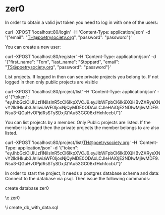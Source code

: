 # zer0

In order to obtain a valid jwt token you need to log in with one of the users:

curl -XPOST 'localhost:80/login' -H 'Content-Type: application/json' -d '{"email": "TH@poetrysociety.org", "password": "password"}'

You can create a new user:

curl -XPOST 'localhost:80/register' -H 'Content-Type: application/json' -d '{"first_name": "Tom", "last_name": "Stoppard", "email": "TS@poetrysociety.org", "password": "password"}'

List projects.  If logged in then can see private projects you belong to.  If not logged in then only public projects are visible

curl -XPOST 'localhost:80/project/list' -H 'Content-Type: application/json' -d '{"token": "eyJhbGciOiJIUzI1NiIsInR5cCI6IkpXVCJ9.eyJlbWFpbCI6Ik9XQHBvZXRyeXNvY2lldHkub3JnIiwiaWF0IjoxNjQyMDE0ODAxLCJleHAiOjE2NDIwMjIwMDF9.Nsu3-QGuHvOPjdRsSTySDxjQ1Au53GC08xfHxhfccbU"}'

You can list projects by a member.  Only Public projects are listed.  If the member is logged then the private projects the member belongs to are also listed.

curl -XPOST 'localhost:80/project/list/TH@poetrysociety.org' -H 'Content-Type: application/json' -d '{"token": "eyJhbGciOiJIUzI1NiIsInR5cCI6IkpXVCJ9.eyJlbWFpbCI6Ik9XQHBvZXRyeXNvY2lldHkub3JnIiwiaWF0IjoxNjQyMDE0ODAxLCJleHAiOjE2NDIwMjIwMDF9.Nsu3-QGuHvOPjdRsSTySDxjQ1Au53GC08xfHxhfccbU"}'

In order to start the project, it needs a postgres database schema and data:
Connect to the database via psql.  Then issue the following commands:

create database zer0

\c zer0

\i create_db_with_data.sql
